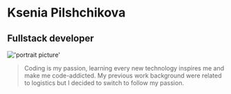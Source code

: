 # Ksenia Pilshchikova
## Fullstack developer

!['portrait picture']('/assets/images/portrait.jpeg')

> Coding is my passion, learning every new technology inspires me and make me code-addicted. My previous work background were related to logistics but I decided to switch to follow my passion.

